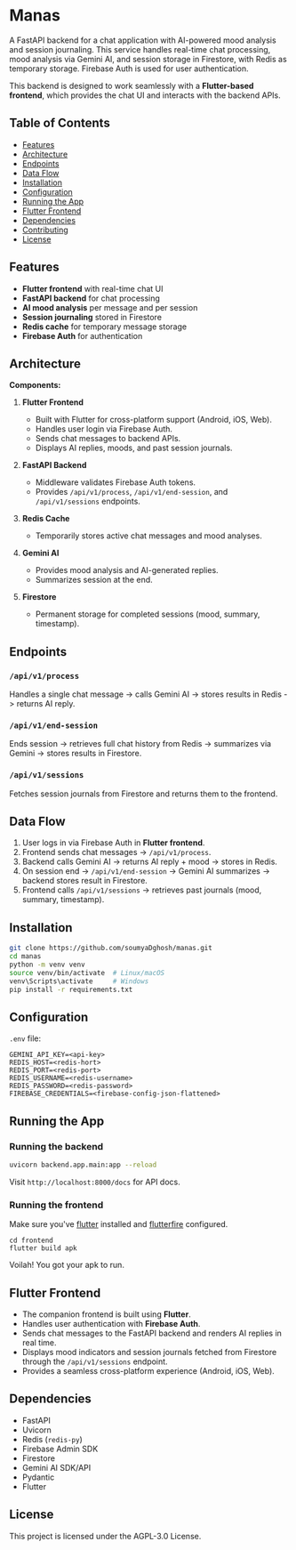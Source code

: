 # Manas

A FastAPI backend for a chat application with AI-powered mood analysis and session journaling. This service handles real-time chat processing, mood analysis via Gemini AI, and session storage in Firestore, with Redis as temporary storage. Firebase Auth is used for user authentication.

This backend is designed to work seamlessly with a **Flutter-based frontend**, which provides the chat UI and interacts with the backend APIs.



## Table of Contents

* [Features](#features)
* [Architecture](#architecture)
* [Endpoints](#endpoints)
* [Data Flow](#data-flow)
* [Installation](#installation)
* [Configuration](#configuration)
* [Running the App](#running-the-app)
* [Flutter Frontend](#flutter-frontend)
* [Dependencies](#dependencies)
* [Contributing](#contributing)
* [License](#license)



## Features

* **Flutter frontend** with real-time chat UI
* **FastAPI backend** for chat processing
* **AI mood analysis** per message and per session
* **Session journaling** stored in Firestore
* **Redis cache** for temporary message storage
* **Firebase Auth** for authentication



## Architecture

**Components:**

1. **Flutter Frontend**

   * Built with Flutter for cross-platform support (Android, iOS, Web).
   * Handles user login via Firebase Auth.
   * Sends chat messages to backend APIs.
   * Displays AI replies, moods, and past session journals.

2. **FastAPI Backend**

   * Middleware validates Firebase Auth tokens.
   * Provides `/api/v1/process`, `/api/v1/end-session`, and `/api/v1/sessions` endpoints.

3. **Redis Cache**

   * Temporarily stores active chat messages and mood analyses.

4. **Gemini AI**

   * Provides mood analysis and AI-generated replies.
   * Summarizes session at the end.

5. **Firestore**

   * Permanent storage for completed sessions (mood, summary, timestamp).



## Endpoints

### `/api/v1/process`

Handles a single chat message -> calls Gemini AI -> stores results in Redis -> returns AI reply.

### `/api/v1/end-session`

Ends session -> retrieves full chat history from Redis -> summarizes via Gemini -> stores results in Firestore.

### `/api/v1/sessions`

Fetches session journals from Firestore and returns them to the frontend.



## Data Flow

1. User logs in via Firebase Auth in **Flutter frontend**.
2. Frontend sends chat messages -> `/api/v1/process`.
3. Backend calls Gemini AI -> returns AI reply + mood -> stores in Redis.
4. On session end -> `/api/v1/end-session` -> Gemini AI summarizes -> backend stores result in Firestore.
5. Frontend calls `/api/v1/sessions` -> retrieves past journals (mood, summary, timestamp).



## Installation

```bash
git clone https://github.com/soumyaDghosh/manas.git
cd manas
python -m venv venv
source venv/bin/activate  # Linux/macOS
venv\Scripts\activate     # Windows
pip install -r requirements.txt
```



## Configuration

`.env` file:

```env
GEMINI_API_KEY=<api-key>
REDIS_HOST=<redis-hort>
REDIS_PORT=<redis-port>
REDIS_USERNAME=<redis-username>
REDIS_PASSWORD=<redis-password>
FIREBASE_CREDENTIALS=<firebase-config-json-flattened>
```



## Running the App

### Running the backend

```bash
uvicorn backend.app.main:app --reload
```

Visit `http://localhost:8000/docs` for API docs.

### Running the frontend

Make sure you've [flutter](https://flutter.dev/) installed and [flutterfire](https://firebase.google.com/docs/flutter/setup) configured.

```
cd frontend
flutter build apk
```

Voilah! You got your apk to run.



## Flutter Frontend

* The companion frontend is built using **Flutter**.
* Handles user authentication with **Firebase Auth**.
* Sends chat messages to the FastAPI backend and renders AI replies in real time.
* Displays mood indicators and session journals fetched from Firestore through the `/api/v1/sessions` endpoint.
* Provides a seamless cross-platform experience (Android, iOS, Web).



## Dependencies

* FastAPI
* Uvicorn
* Redis (`redis-py`)
* Firebase Admin SDK
* Firestore
* Gemini AI SDK/API
* Pydantic
* Flutter


## License

This project is licensed under the AGPL-3.0 License.
